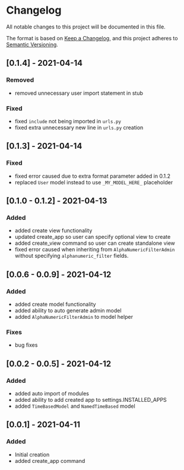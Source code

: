 # Changelog
All notable changes to this project will be documented in this file.

The format is based on [Keep a Changelog](https://keepachangelog.com/en/1.0.0/),
and this project adheres to [Semantic Versioning](https://semver.org/spec/v2.0.0.html).


## [0.1.4] - 2021-04-14
### Removed
- removed unnecessary user import statement in stub

### Fixed
- fixed `include` not being imported in `urls.py`
- fixed extra unnecessary new line in `urls.py` creation


## [0.1.3] - 2021-04-14
### Fixed
- fixed error caused due to extra format parameter added in 0.1.2
- replaced `User` model instead to use `_MY_MODEL_HERE_` placeholder

## [0.1.0 - 0.1.2] - 2021-04-13
### Added
- added create view functionality
- updated create_app so user can specify optional view to create
- added create_view command so user can create standalone view
- fixed error caused when inheriting from `AlphaNumericFilterAdmin` without specifying `alphanumeric_filter` fields.  

## [0.0.6 - 0.0.9] - 2021-04-12
### Added
- added create model functionality
- added ability to auto generate admin model
- added `AlphaNumericFilterAdmin` to model helper

### Fixes
- bug fixes


## [0.0.2 - 0.0.5] - 2021-04-12
### Added 
- added auto import of modules
- added ability to add created app to settings.INSTALLED_APPS
- added `TimeBasedModel` and `NamedTimeBased` model


## [0.0.1] - 2021-04-11
### Added
- Initial creation
- added create_app command
